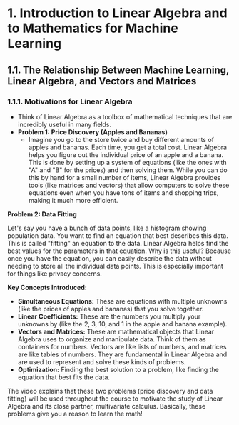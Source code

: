 # 1. Introduction to Linear Algebra and to Mathematics for Machine Learning

## 1.1. The Relationship Between Machine Learning, Linear Algebra, and Vectors and Matrices

### 1.1.1. Motivations for Linear Algebra

* Think of Linear Algebra as a toolbox of mathematical techniques that are incredibly useful in many fields.
* **Problem 1: Price Discovery (Apples and Bananas)**
    * Imagine you go to the store twice and buy different amounts of apples and bananas.  Each time, you get a total cost.  Linear Algebra helps you figure out the individual price of an apple and a banana.  This is done by setting up a system of equations (like the ones with "A" and "B" for the prices) and then solving them.  While you can do this by hand for a small number of items,  Linear Algebra provides tools (like matrices and vectors) that allow computers to solve these equations even when you have tons of items and shopping trips, making it much more efficient.

**Problem 2: Data Fitting**

Let's say you have a bunch of data points, like a histogram showing population data. You want to find an equation that best describes this data.  This is called "fitting" an equation to the data.  Linear Algebra helps find the best values for the parameters in that equation.  Why is this useful?  Because once you have the equation, you can easily describe the data without needing to store all the individual data points. This is especially important for things like privacy concerns.

**Key Concepts Introduced:**

*   **Simultaneous Equations:** These are equations with multiple unknowns (like the prices of apples and bananas) that you solve together.
*   **Linear Coefficients:**  These are the numbers you multiply your unknowns by (like the 2, 3, 10, and 1 in the apple and banana example).
*   **Vectors and Matrices:** These are mathematical objects that Linear Algebra uses to organize and manipulate data. Think of them as containers for numbers. Vectors are like lists of numbers, and matrices are like tables of numbers. They are fundamental in Linear Algebra and are used to represent and solve these kinds of problems.
*   **Optimization:**  Finding the best solution to a problem, like finding the equation that best fits the data.

The video explains that these two problems (price discovery and data fitting) will be used throughout the course to motivate the study of Linear Algebra and its close partner, multivariate calculus.  Basically, these problems give you a reason to learn the math!
